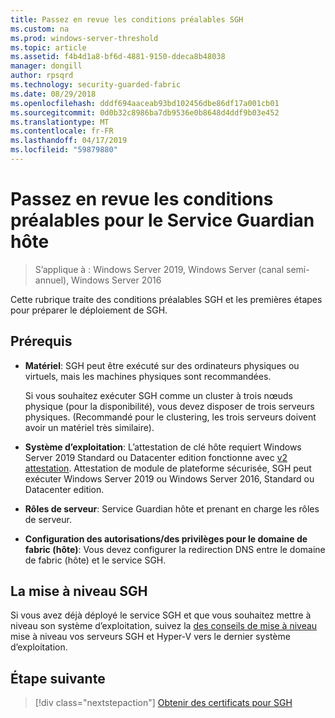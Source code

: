 ```yaml
---
title: Passez en revue les conditions préalables SGH
ms.custom: na
ms.prod: windows-server-threshold
ms.topic: article
ms.assetid: f4b4d1a8-bf6d-4881-9150-ddeca8b48038
manager: dongill
author: rpsqrd
ms.technology: security-guarded-fabric
ms.date: 08/29/2018
ms.openlocfilehash: dddf694aaceab93bd102456dbe86df17a001cb01
ms.sourcegitcommit: 0d0b32c8986ba7db9536e0b8648d4ddf9b03e452
ms.translationtype: MT
ms.contentlocale: fr-FR
ms.lasthandoff: 04/17/2019
ms.locfileid: "59879880"
---
```

# <a name="review-prerequisites-for-the-host-guardian-service"></a>Passez en revue les conditions préalables pour le Service Guardian hôte

>S’applique à : Windows Server 2019, Windows Server (canal semi-annuel), Windows Server 2016


Cette rubrique traite des conditions préalables SGH et les premières étapes pour préparer le déploiement de SGH.

## <a name="prerequisites"></a>Prérequis 

-   **Matériel**: SGH peut être exécuté sur des ordinateurs physiques ou virtuels, mais les machines physiques sont recommandées.

    Si vous souhaitez exécuter SGH comme un cluster à trois nœuds physique (pour la disponibilité), vous devez disposer de trois serveurs physiques. (Recommandé pour le clustering, les trois serveurs doivent avoir un matériel très similaire).
  
-   **Système d’exploitation**: L’attestation de clé hôte requiert Windows Server 2019 Standard ou Datacenter edition fonctionne avec [v2 attestation](guarded-fabric-tpm-trusted-attestation-capturing-hardware.md#versioned-attestation-policies). Attestation de module de plateforme sécurisée, SGH peut exécuter Windows Server 2019 ou Windows Server 2016, Standard ou Datacenter edition.

-   **Rôles de serveur**: Service Guardian hôte et prenant en charge les rôles de serveur.

-   **Configuration des autorisations/des privilèges pour le domaine de fabric (hôte)**: Vous devez configurer la redirection DNS entre le domaine de fabric (hôte) et le service SGH. 
    
## <a name="upgrading-hgs"></a>La mise à niveau SGH

Si vous avez déjà déployé le service SGH et que vous souhaitez mettre à niveau son système d’exploitation, suivez la [des conseils de mise à niveau](guarded-fabric-upgrade-to-2019.md) mise à niveau vos serveurs SGH et Hyper-V vers le dernier système d’exploitation.

## <a name="next-step"></a>Étape suivante

>[!div class="nextstepaction"]
[Obtenir des certificats pour SGH](guarded-fabric-obtain-certs.md)